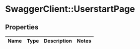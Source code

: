 # SwaggerClient::UserstartPage

## Properties
Name | Type | Description | Notes
------------ | ------------- | ------------- | -------------

